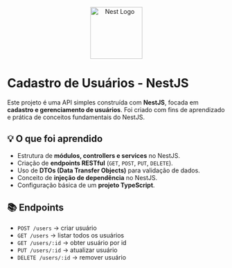 <p align="center">
  <a href="http://nestjs.com/" target="blank"><img src="https://nestjs.com/img/logo-small.svg" width="120" alt="Nest Logo" /></a>
</p>

# Cadastro de Usuários - NestJS

Este projeto é uma API simples construída com **NestJS**, focada em **cadastro e gerenciamento de usuários**. Foi criado com fins de aprendizado e prática de conceitos fundamentais do NestJS.

## 💡 O que foi aprendido

- Estrutura de **módulos, controllers e services** no NestJS.
- Criação de **endpoints RESTful** (`GET`, `POST`, `PUT`, `DELETE`).
- Uso de **DTOs (Data Transfer Objects)** para validação de dados.
- Conceito de **injeção de dependência** no NestJS.
- Configuração básica de um **projeto TypeScript**.

## 📚 Endpoints

- `POST /users` → criar usuário
- `GET /users` → listar todos os usuários
- `GET /users/:id` → obter usuário por id
- `PUT /users/:id` → atualizar usuário
- `DELETE /users/:id` → remover usuário
